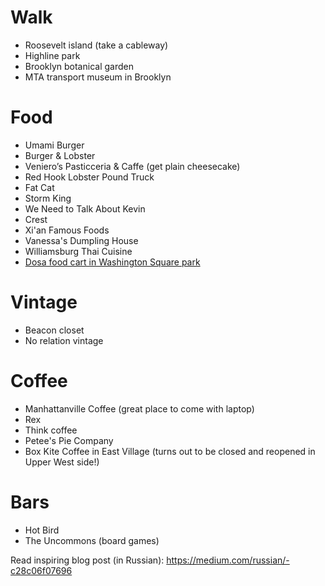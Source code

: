 # Walk

* Roosevelt island (take a cableway)
* Highline park
* Brooklyn botanical garden
* MTA transport museum in Brooklyn

# Food

* Umami Burger
* Burger & Lobster
* Veniero’s Pasticceria & Caffe (get plain cheesecake)
* Red Hook Lobster Pound Truck
* Fat Cat
* Storm King
* We Need to Talk About Kevin
* Crest
* Xi'an Famous Foods
* Vanessa's Dumpling House
* Williamsburg Thai Cuisine
* [Dosa food cart in Washington Square park](http://mashable.com/2014/10/19/dosa-man-food-cart-nyc/)

# Vintage

* Beacon closet
* No relation vintage

# Coffee

* Manhattanville Coffee (great place to come with laptop)
* Rex
* Think coffee
* Petee's Pie Company
* Box Kite Coffee in East Village (turns out to be closed and reopened in Upper West side!)

# Bars

* Hot Bird
* The Uncommons (board games)

Read inspiring blog post (in Russian): https://medium.com/russian/-c28c06f07696
